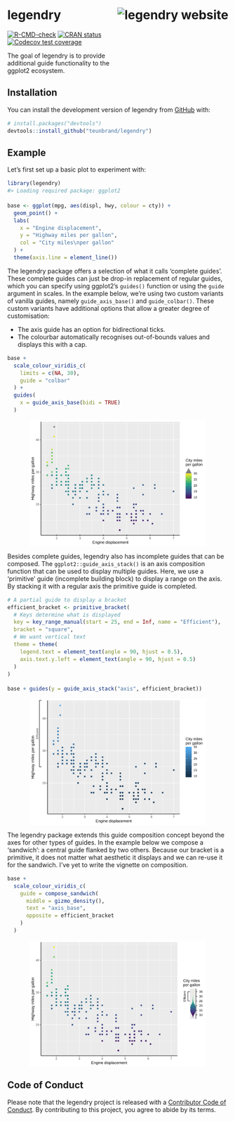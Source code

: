 
<!-- README.md is generated from README.Rmd. Please edit that file -->

# legendry <a href="https://teunbrand.github.io/legendry/"><img src="man/figures/logo.png" align="right" height="138" alt="legendry website" /></a>

<!-- badges: start -->

[![R-CMD-check](https://github.com/teunbrand/legendry/actions/workflows/R-CMD-check.yaml/badge.svg)](https://github.com/teunbrand/legendry/actions/workflows/R-CMD-check.yaml)
[![CRAN
status](https://www.r-pkg.org/badges/version/legendry)](https://www.r-pkg.org/badges/version/legendry)
[![Codecov test
coverage](https://codecov.io/gh/teunbrand/legendry/graph/badge.svg)](https://app.codecov.io/gh/teunbrand/legendry)
<!-- badges: end -->

The goal of legendry is to provide additional guide functionality to the
ggplot2 ecosystem.

## Installation

You can install the development version of legendry from
[GitHub](https://github.com/) with:

``` r
# install.packages("devtools")
devtools::install_github("teunbrand/legendry")
```

## Example

Let’s first set up a basic plot to experiment with:

``` r
library(legendry)
#> Loading required package: ggplot2

base <- ggplot(mpg, aes(displ, hwy, colour = cty)) +
  geom_point() +
  labs(
    x = "Engine displacement",
    y = "Highway miles per gallon",
    col = "City miles\nper gallon"
  ) +
  theme(axis.line = element_line())
```

The legendry package offers a selection of what it calls ‘complete
guides’. These complete guides can just be drop-in replacement of
regular guides, which you can specify using ggplot2’s `guides()`
function or using the `guide` argument in scales. In the example below,
we’re using two custom variants of vanilla guides, namely
`guide_axis_base()` and `guide_colbar()`. These custom variants have
additional options that allow a greater degree of customisation:

- The axis guide has an option for bidirectional ticks.
- The colourbar automatically recognises out-of-bounds values and
  displays this with a cap.

``` r
base + 
  scale_colour_viridis_c(
    limits = c(NA, 30),
    guide = "colbar"
  ) +
  guides(
    x = guide_axis_base(bidi = TRUE)
  )
```

<img src="man/figures/README-full_guides-1.svg" width="80%" style="display: block; margin: auto;" />

Besides complete guides, legendry also has incomplete guides that can be
composed. The `ggplot2::guide_axis_stack()` is an axis composition
function that can be used to display multiple guides. Here, we use a
‘primitive’ guide (incomplete building block) to display a range on the
axis. By stacking it with a regular axis the primitive guide is
completed.

``` r
# A partial guide to display a bracket
efficient_bracket <- primitive_bracket(
  # Keys determine what is displayed
  key = key_range_manual(start = 25, end = Inf, name = "Efficient"),
  bracket = "square",
  # We want vertical text
  theme = theme(
    legend.text = element_text(angle = 90, hjust = 0.5),
    axis.text.y.left = element_text(angle = 90, hjust = 0.5)
  )
)

base + guides(y = guide_axis_stack("axis", efficient_bracket))
```

<img src="man/figures/README-primitives-1.svg" width="80%" style="display: block; margin: auto;" />

The legendry package extends this guide composition concept beyond the
axes for other types of guides. In the example below we compose a
‘sandwich’: a central guide flanked by two others. Because our bracket
is a primitive, it does not matter what aesthetic it displays and we can
re-use it for the sandwich. I’ve yet to write the vignette on
composition.

``` r
base + 
  scale_colour_viridis_c(
    guide = compose_sandwich(
      middle = gizmo_density(), 
      text = "axis_base",
      opposite = efficient_bracket
    )
  )
```

<img src="man/figures/README-composition-1.svg" width="80%" style="display: block; margin: auto;" />

## Code of Conduct

Please note that the legendry project is released with a [Contributor
Code of
Conduct](https://teunbrand.github.io/legendry/CODE_OF_CONDUCT.html). By
contributing to this project, you agree to abide by its terms.

